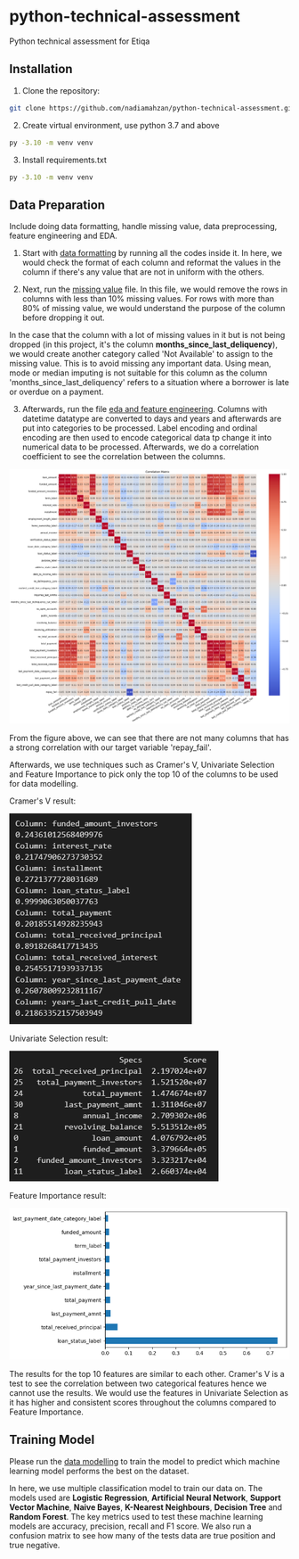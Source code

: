 # python-technical-assessment
Python technical assessment for Etiqa

## Installation
1. Clone the repository:
```bash
git clone https://github.com/nadiamahzan/python-technical-assessment.git
```

2. Create virtual environment, use python 3.7 and above
```bash
py -3.10 -m venv venv
```

3. Install requirements.txt
```bash
py -3.10 -m venv venv
```

## Data Preparation 

Include doing data formatting, handle missing value, data preprocessing, feature engineering and EDA.

1. Start with [data formatting](https://github.com/nadiamahzan/python-technical-assessment/blob/main/01_data_formatting.ipynb) by running all the codes inside it. In here, we would check the format of each column and reformat the values in the column if there's any value that are not in uniform with the others.

2. Next, run the [missing value](https://github.com/nadiamahzan/python-technical-assessment/blob/main/02_replace_missing_value.ipynb) file. In this file, we would remove the rows in columns with less than 10% missing values. For rows with more than 80% of missing value, we would understand the purpose of the column before dropping it out. 

In the case that the column with a lot of missing values in it but is not being dropped (in this project, it's the column **months_since_last_deliquency**), we would create another category called 'Not Available' to assign to the missing value. This is to avoid missing any important data. Using mean, mode or median imputing is not suitable for this column as the column 'months_since_last_deliquency' refers to a situation where a borrower is late or overdue on a payment.

3. Afterwards, run the file [eda and feature engineering](https://github.com/nadiamahzan/python-technical-assessment/blob/main/03_eda_%26_feature_engineering.ipynb). Columns with datetime datatype are converted to days and years and afterwards are put into categories to be processed. Label encoding and ordinal encoding are then used to encode categorical data tp change it into numerical data to be processed. Afterwards, we do a correlation coefficient to see the correlation between the columns. 

![Correlation Matrix](https://github.com/nadiamahzan/python-technical-assessment/blob/main/eda_results/correlation_matrix.png)

From the figure above, we can see that there are not many columns that has a strong correlation with our target variable 'repay_fail'. 

Afterwards, we use techniques such as Cramer's V, Univariate Selection and Feature Importance to pick only the top 10 of the columns to be used for data modelling. 

Cramer's V result:

![Cramer's V ](https://github.com/nadiamahzan/python-technical-assessment/blob/main/eda_results/cramer's_v.PNG)

Univariate Selection result:

![Univariate Selection](https://github.com/nadiamahzan/python-technical-assessment/blob/main/eda_results/univariate_selection.PNG)

Feature Importance result:

![Feature Importance](https://github.com/nadiamahzan/python-technical-assessment/blob/main/eda_results/feature_importance.png)

The results for the top 10 features are similar to each other. Cramer's V is a test to see the correlation between two categorical features hence we cannot use the results. We would use the features in Univariate Selection as it has higher and consistent scores throughout the columns compared to Feature Importance.

## Training Model

Please run the [data modelling](https://github.com/nadiamahzan/python-technical-assessment/blob/main/04_classification.ipynb) to train the model to predict which machine learning model performs the best on the dataset. 

In here, we use multiple classification model to train our data on. The models used are **Logistic Regression**, **Artificial Neural Network**, **Support Vector Machine**, **Naive Bayes**, **K-Nearest Neighbours**, **Decision Tree** and **Random Forest**. The key metrics used to test these machine learning models are accuracy, precision, recall and F1 score. We also run a confusion matrix to see how many of the tests data are true position and true negative.


